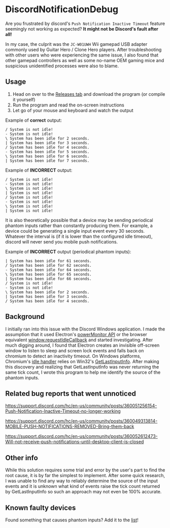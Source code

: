# DiscordNotificationDebug
Are you frustrated by discord's `Push Notification Inactive Timeout` feature seemingly not working as expected?  **It might not be Discord's fault after all!**

In my case, the culprit was the `JC-W01UWH` Wii gamepad USB adapter commonly used by Guitar Hero / Clone Hero players. After troubleshooting with other users who were experiencing the same issue, I also found that other gamepad controllers as well as some no-name OEM gaming mice and suspicious unidentified processes were also to blame.


## Usage
1. Head on over to the [Releases tab](https://github.com/xaviergmail/DiscordNotificationDebug/releases) and download the program (or compile it yourself)
2. Run the program and read the on-screen instructions
3. Let go of your mouse and keyboard and watch the output

Example of **correct** output:
```
/ System is not idle!
- System is not idle!
\ System has been idle for 2 seconds.
| System has been idle for 3 seconds.
/ System has been idle for 4 seconds.
- System has been idle for 5 seconds.
\ System has been idle for 6 seconds.
| System has been idle for 7 seconds.
```

Example of **INCORRECT** output:
```
/ System is not idle!
- System is not idle!
\ System is not idle!
| System is not idle!
/ System is not idle!
- System is not idle!
\ System is not idle!
| System is not idle!
```

It is also theoretically possible that a device may be sending periodical phantom inputs rather than constantly producing them.
For example, a device could be generating a single input event every 30 seconds.
Whatever the interval is (if it is lower than the configured idle timeout), discord will never send you mobile push notifications.

Example of **INCORRECT** output (periodical phantom inputs):
```
| System has been idle for 61 seconds.
/ System has been idle for 62 seconds.
- System has been idle for 64 seconds.
\ System has been idle for 65 seconds.
| System has been idle for 66 seconds.
/ System is not idle!
- System is not idle!
\ System has been idle for 2 seconds.
| System has been idle for 3 seconds.
/ System has been idle for 4 seconds.
```

## Background
I initially ran into this issue with the Discord Windows application.
I made the assumption that it used Electron's [powerMonitor API](https://www.electronjs.org/docs/api/power-monitor) or the browser equivalent [window.requestIdleCallback](https://developer.mozilla.org/en-US/docs/Web/API/Window/requestIdleCallback) and started investigating.
After much digging around, I found that Electron creates an invisible off-screen window to listen to sleep and screen lock events and falls back on chromium to detect an inactivity timeout. On Windows platforms, Chromium's [idle handler](https://chromium.googlesource.com/chromium/src/+/refs/tags/89.0.4343.1/ui/base/idle/idle_win.cc) relies on Win32's [GetLastInputInfo](https://docs.microsoft.com/en-us/windows/win32/api/winuser/nf-winuser-getlastinputinfo). After making this discovery and realizing that GetLastInputInfo was never returning the same tick count, I wrote this program to help me identify the source of the phantom inputs.

## Related bug reports that went unnoticed
https://support.discord.com/hc/en-us/community/posts/360051256154-Push-Notification-Inactive-Timeout-no-longer-working

https://support.discord.com/hc/en-us/community/posts/360049313814-MOBILE-PUSH-NOTIFICATIONS-REMOVED-Bring-them-back

https://support.discord.com/hc/en-us/community/posts/360052612473-Will-not-receive-push-notifications-until-desktop-client-is-closed


## Other info
While this solution requires some trial and error by the user's part to find the root cause, it is by far the simplest to implement. After some quick research, I was unable to find any way to reliably determine the source of the input events and it is unknown what kind of events raise the tick count returned by GetLastInputInfo so such an approach may not even be 100% accurate.

## Known faulty devices
Found something that causes phantom inputs? Add it to the [list](https://github.com/xaviergmail/DiscordNotificationDebug/wiki/Known-problematic-devices)!
